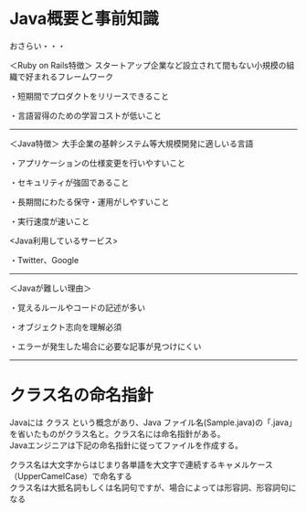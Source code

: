 # Java概要と事前知識

おさらい・・・

＜Ruby on Rails特徴＞
スタートアップ企業など設立されて間もない小規模の組織で好まれるフレームワーク

・短期間でプロダクトをリリースできること

・言語習得のための学習コストが低いこと

___

＜Java特徴＞
大手企業の基幹システム等大規模開発に適しいる言語

・アプリケーションの仕様変更を行いやすいこと

・セキュリティが強固であること

・長期間にわたる保守・運用がしやすいこと

・実行速度が速いこと

<Java利用しているサービス>

・Twitter、Google

___

＜Javaが難しい理由＞

・覚えるルールやコードの記述が多い

・オブジェクト志向を理解必須

・エラーが発生した場合に必要な記事が見つけにくい

---
# クラス名の命名指針
Javaには クラス という概念があり、Java ファイル名(Sample.java)の「.java」を省いたものがクラス名と。クラス名には命名指針がある。   
Javaエンジニアは下記の命名指針に従ってファイルを作成する。

クラス名は大文字からはじまり各単語を大文字で連続するキャメルケース（UpperCamelCase）で命名する   
クラス名は大抵名詞もしくは名詞句ですが、場合によっては形容詞、形容詞句になる




